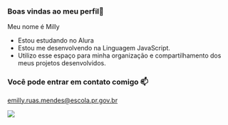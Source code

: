 ### Boas vindas ao meu perfil🌸

Meu nome é Milly

- Estou estudando no Alura
- Estou me desenvolvendo na Linguagem JavaScript.
- Utilizo esse espaço para minha organização e compartilhamento dos meus projetos desenvolvidos.

### Você pode entrar em contato comigo 📫

emilly.ruas.mendes@escola.pr.gov.br



![](https://media1.tenor.com/m/HJ8Nxo6FkI0AAAAC/broncos-hello.gif)
